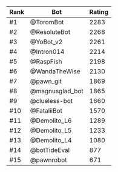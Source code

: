 Rank|Bot|Rating
---|---|---
#1|@ToromBot|2283
#2|@ResoluteBot|2268
#3|@YoBot_v2|2261
#4|@Intron014|2214
#5|@RaspFish|2198
#6|@WandaTheWise|2130
#7|@pawn_git|1869
#8|@magnusglad_bot|1865
#9|@clueless-bot|1660
#10|@FataliiBot|1570
#11|@Demolito_L6|1289
#12|@Demolito_L5|1233
#13|@Demolito_L4|1080
#14|@botTideEval|877
#15|@pawnrobot|671
